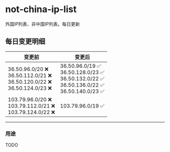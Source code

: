 # not-china-ip-list
外国IP列表、非中国IP列表。每日更新

每日变更明细
--------------------
|  变更前   | 变更后 |
|  ----  | ----  |
|  36.50.96.0/20 :x: <br> 36.50.112.0/21 :x: <br> 36.50.120.0/22 :x: <br> 36.50.124.0/23 :x: <br> | 36.50.96.0/19 :white_check_mark: <br> 36.50.128.0/23 :white_check_mark: <br> 36.50.132.0/22 :white_check_mark: <br> 36.50.136.0/22 :white_check_mark: <br> 36.50.140.0/23 :white_check_mark: <br>  | 
|  103.79.96.0/20 :x: <br> 103.79.112.0/21 :x: <br> 103.79.124.0/22 :x: <br> | 103.79.96.0/19 :white_check_mark: | 

--------------------
### 用途
TODO
